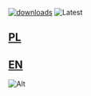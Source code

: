 [![downloads](https://img.shields.io/github/downloads/Cat-Potato/AddonsHUD/total?style=for-the-badge&logo=icloud&color=%233A6D8C)](https://github.com/Cat-Potato/PlayerListDiscord/releases/latest)
![Latest](https://img.shields.io/github/v/release/Cat-Potato/AddonsHUD?style=for-the-badge&label=Latest%20Release&color=%23D91656)
## [PL](PL.md)
## [EN](EN.md)
![Alt](https://repobeats.axiom.co/api/embed/c70099178576e95f66081f65d8fc32fbc2ee5a09.svg "Repobeats analytics image")
